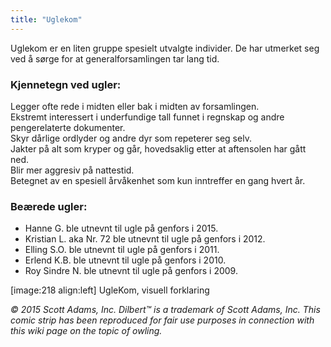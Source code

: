 ```yaml
---
title: "Uglekom"
---
```


Uglekom er en liten gruppe spesielt utvalgte individer. De har utmerket seg ved å sørge for at generalforsamlingen tar lang tid.

### Kjennetegn ved ugler:

Legger ofte rede i midten eller bak i midten av forsamlingen.    
Ekstremt interessert i underfundige tall funnet i regnskap og andre pengerelaterte dokumenter.    
Skyr dårlige ordlyder og andre dyr som repeterer seg selv.    
Jakter på alt som kryper og går, hovedsaklig etter at aftensolen har gått ned.    
Blir mer aggresiv på nattestid.    
Betegnet av en spesiell årvåkenhet som kun inntreffer en gang hvert år.

### Beærede ugler:

* Hanne G. ble utnevnt til ugle på genfors i 2015.
* Kristian L. aka Nr. 72 ble utnevnt til ugle på genfors i 2012.
* Elling S.O. ble utnevnt til ugle på genfors i 2011.
* Erlend K.B. ble utnevnt til ugle på genfors i 2010.
* Roy Sindre N. ble utnevnt til ugle på genfors i 2009.

[image:218 align:left]
    UgleKom, visuell forklaring

_© 2015 Scott Adams, Inc. Dilbert™ is a trademark of Scott Adams, Inc. This comic strip has been reproduced for fair use purposes in connection with this wiki page on the topic of owling._